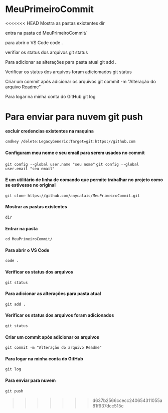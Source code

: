 # MeuPrimeiroCommit
<<<<<<< HEAD
Mostra as pastas exixtentes
dir

entra na pasta
cd MeuPrimeiroCommit/

para abrir o VS Code
code . 

verifiar os status dos arquivos
git status

Para adicionar as alterações para pasta atual
git add . 

Verificar os status dos arquivos foram adiciomados
git status

Criar um commit após adicionar os arquivos
git commit -m "Alteração do arquivo Readme"

Para logar na minha conta do GitHub
git log

Para enviar para nuvem
git push
=======
#### excluir credencias existentes na maquina
```cmdkey /delete:LegacyGeneric:Target=git:https://github.com```

#### Configuram meu nome e seu email para serem usados no commit
```git config --global user.name "seu nome"```
```git config --global user.email "seu email"```

#### E um utilitário de linha de comando que permite trabalhar no projeto como se estivesse no original
```git clone https://github.com/anycalais/MeuPrimeiroCommit.git```

#### Mostrar as pastas existentes
```dir```

#### Entrar na pasta
```cd MeuPrimeiroCommit/```

#### Para abrir o VS Code
```code .```

#### Verificar os status dos arquivos 
```git status```

#### Para adicionar as alterações para pasta atual
```git add .```

#### Verificar os status dos arquivos foram adicionados 
```git status```

#### Criar um commit após adicionar os arquivos 
```git commit -m "Alteração do arquivo Readme"```

#### Para logar na minha conta do GitHub
```git log```

#### Para enviar para nuvem
```git push```
>>>>>>> d637b2566ccecc240654311055a81f937dcc515c
